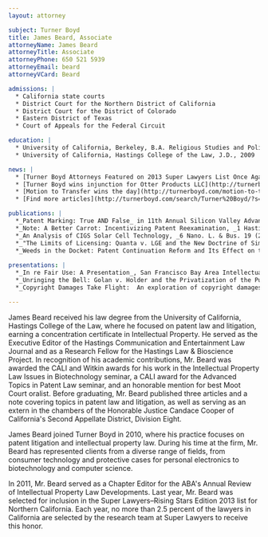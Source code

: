 ```yaml
---
layout: attorney

subject: Turner Boyd
title: James Beard, Associate
attorneyName: James Beard
attorneyTitle: Associate
attorneyPhone: 650 521 5939
attorneyEmail: beard
attorneyVCard: Beard

admissions: |
  * California state courts
  * District Court for the Northern District of California
  * District Court for the District of Colorado
  * Eastern District of Texas
  * Court of Appeals for the Federal Circuit

education: |
  * University of California, Berkeley, B.A. Religious Studies and Political Science, 2006 – Distinction in General Scholarship (cum laude), Highest Honors in Religious Studies (summa cum laude)
  * University of California, Hastings College of the Law, J.D., 2009

news: |
  * [Turner Boyd Attorneys Featured on 2013 Super Lawyers List Once Again!](http://turnerboyd.com/turner-boyd-attorneys-featured-on-2013-super-lawyers-list-once-again/)
  * [Turner Boyd wins injunction for Otter Products LLC](http://turnerboyd.com/freeco-injunction/)
  * [Motion to Transfer wins the day](http://turnerboyd.com/motion-to-transfer-wins-the-day/)
  * [Find more articles](http://turnerboyd.com/search/Turner%20Boyd/?s=beard&cat=9) about James Beard

publications: |
  *_Patent Marking: True AND False_ in 11th Annual Silicon Valley Advanced Patent Law Institute, Advanced Patent Law Institute, with Karen Boyd
  *_Note: A Better Carrot: Incentivizing Patent Reexamination, _1 Hastings Sci. & Tech. L.J . 169 (2009).
  *_An Analysis of CIGS Solar Cell Technology, _6 Nano. L. & Bus. 19 (2009), with Albert Halluin.
  *_"The Limits of Licensing: Quanta v. LGE and the New Doctrine of Simultaneous Exhaustion," _2008 UCLA J. L. Tech. 3 (2008), _available at _www.lawtechjournal.com.
  *_Weeds in the Docket: Patent Continuation Reform and Its Effect on the Biotechnology Industry, _90 J. Pat. & Trademark Off. Soc'y 423 (2008), _reprinted in _Sri Krishna, Patent  Prosecution: Theory and Practice (ICFAI University Press 2009).
 
presentations: |
  *_In re Fair Use: A Presentation_, San Francisco Bay Area Intellectual Property Inn of Court (June 2013).
  *_Unringing the Bell: Golan v. Holder and the Privatization of the Public Domain_, San Francisco Bay Area Intellectual Property Inn of Court (October 2011).
  *_Copyright Damages Take Flight:  An exploration of copyright damages in the wake of Oracle v. SAP and Mattel v. MGA_, San Francisco Bay Area Intellectual Property Inn of Court (April 2011).

---
```


James Beard received his law degree from the University of California, Hastings College of the Law, where he focused on patent law and litigation, earning a concentration certificate in Intellectual Property. He served as the Executive Editor of the Hastings Communication and Entertainment Law Journal and as a Research Fellow for the Hastings Law & Bioscience Project. In recognition of his academic contributions, Mr. Beard was awarded the CALI and Witkin awards for his work in the Intellectual Property Law Issues in Biotechnology seminar, a CALI award for the Advanced Topics in Patent Law seminar, and an honorable mention for best Moot Court oralist. Before graduating, Mr. Beard published three articles and a note covering topics in patent law and litigation, as well as serving as an extern in the chambers of the Honorable Justice Candace Cooper of California's Second Appellate District, Division Eight.

James Beard joined Turner Boyd in 2010, where his practice focuses on patent litigation and intellectual property law. During his time at the firm, Mr. Beard has represented clients from a diverse range of fields, from consumer technology and protective cases for personal electronics to biotechnology and computer science.

In 2011, Mr. Beard served as a Chapter Editor for the ABA's Annual Review of Intellectual Property Law Developments. Last year, Mr. Beard was selected for inclusion in the Super Lawyers–Rising Stars Edition 2013 list for Northern California. Each year, no more than 2.5 percent of the lawyers in California are selected by the research team at Super Lawyers to receive this honor.


